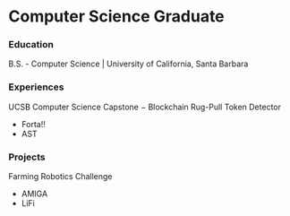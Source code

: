 # Computer Science Graduate

### Education

B.S. - Computer Science | University of California, Santa Barbara

### Experiences
UCSB Computer Science Capstone − Blockchain Rug-Pull Token Detector
- Forta!!
- AST

### Projects

Farming Robotics Challenge

- AMIGA
- LiFi
